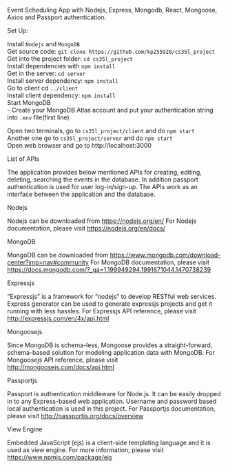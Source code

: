 Event Scheduling App with Nodejs, Express, Mongodb, React, Mongoose, Axios and Passport authentication.



Set Up:

Install `Nodejs` and `MongoDB`<br>
Get source code: `git clone https://github.com/kp255928/cs35l_project`<br>
Get into the project folder: `cd cs35l_project`<br>
Install dependencies with `npm install`<br>
Get in the server: `cd server`<br>
Install server dependency: `npm install` <br>
Go to client cd `../client` <br>
Install client dependency: `npm install`<br>
Start MongoDB<br> - Create your MongoDB Atlas account and put your authentication string into `.env` file(first line) <br>

Open two terminals, go to `cs35l_project/client` and do `npm start`<br>
Another one go to `cs35l_project/server` and do `npm start`<br>
Open web browser and go to http://localhost:3000


List of APIs

The application provides below mentioned APIs for creating, editing, deleting, searching the events in the database. In addition passport authentication is used for user log-in/sign-up. The APIs work as an interface between the application and the database.

<!-- Index page: GET /
Signup page: GET /signup
Log-in page: GET /login
Home page: GET /home
User signup: POST /signup
User log-in: POST /login
Get all events: GET /getevents
Get single event: GET /getevent/:id
Create new event: POST /addevent
Search events: POST /searchevents
Update an event: PUT /editevent/:id
Delete an event: DELETE /delevent/:id
Update user info: PUT /edituser
Logout: GET /logout
Request Body Parameters

For user sign-up: *username: String, *password: String

For user log-in: *username: String, *password: String

For creating new event: *startDate: YYYY-MM-DD, *startTime: HH:MM (24 hr format), *description: String

For searching events: startDate: YYYY-MM-DD

For updating an event: startDate: YYYY-MM-DD, startTime: HH:MM (24 hr format), description: String

Date update require both starDate and endDate.

Time update require both startDate and endDate alongwith startTime and endTime.

Description and place can be updated independently.

Request Route Parameters

For fetching an event form database. /getevent/:id
For updating an event in database /editevent/:id
For deleting and event in database. /delevent/:id -->

Nodejs

Nodejs can be downloaded from https://nodejs.org/en/ For Nodejs documentation, please visit https://nodejs.org/en/docs/

MongoDB

MongoDB can be downloaded from https://www.mongodb.com/download-center?jmp=nav#community For MongoDB documentation, please visit https://docs.mongodb.com/?_ga=1.199949294.1991671044.1470738239

Expressjs

“Expressjs” is a framework for “nodejs” to develop RESTful web services. Express generator can be used to generate expressjs projects and get it running with less hassles. For Expressjs API reference, please visit http://expressjs.com/en/4x/api.html

Mongoosejs

Since MongoDB is schema-less, Mongoose provides a straight-forward, schema-based solution for modeling application data with MongoDB. For Mongoosejs API reference, please visit http://mongoosejs.com/docs/api.html

Passportjs

Passport is authentication middleware for Node.js. It can be easily dropped in to any Express-based web application. Username and password based local authentication is used in this project. For Passportjs documentation, please visit http://passportjs.org/docs/overview


View Engine

Embedded JavaScript (ejs) is a client-side templating language and it is used as view engine. For more information, please visit https://www.npmjs.com/package/ejs
